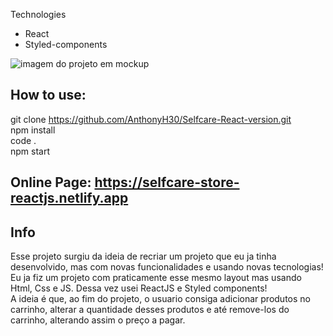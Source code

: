 Technologies

* React
* Styled-components

<img src="https://cdn.discordapp.com/attachments/334770078069293056/1011339928069742602/selfcare-pronto.png" alt="imagem do projeto em mockup">

## How to use:
git clone https://github.com/AnthonyH30/Selfcare-React-version.git <br/>
npm install <br/>
code . <br/>
npm start <br/>

## Online Page: <a target="_blank" href="https://selfcare-store-reactjs.netlify.app">https://selfcare-store-reactjs.netlify.app</a>

## Info 

Esse projeto surgiu da ideia de recriar um projeto que eu ja tinha desenvolvido, mas com novas funcionalidades e usando novas tecnologias! <br>
Eu ja fiz um projeto com praticamente esse mesmo layout mas usando Html, Css e JS. Dessa vez usei ReactJS e Styled components! <br>
A ideia é que, ao fim do projeto, o usuario consiga adicionar produtos no carrinho, alterar a quantidade desses produtos e até remove-los do carrinho, alterando assim o preço a pagar.

